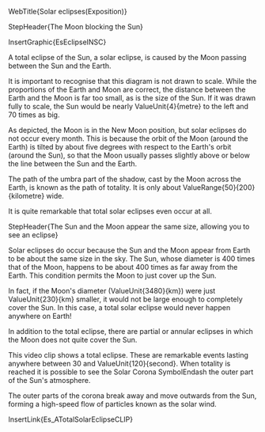 WebTitle{Solar eclipses(Exposition)}

StepHeader{The Moon blocking the Sun}

InsertGraphic{EsEclipseINSC}

A total eclipse of the Sun, a solar eclipse, is caused by the Moon passing between the Sun and the Earth.

It is important to recognise that this diagram is not drawn to scale. While the proportions of the Earth and Moon are correct, the distance between the Earth and the Moon is far too small, as is the size of the Sun. If it was drawn fully to scale, the Sun would be nearly ValueUnit{4}{metre} to the left and 70 times as big.

As depicted, the Moon is in the New Moon position, but solar eclipses do not occur every month. This is because the orbit of the Moon (around the Earth) is tilted by about five degrees with respect to the Earth's orbit (around the Sun), so that the Moon usually passes slightly above or below the line between the Sun and the Earth.

The path of the umbra part of the shadow, cast by the Moon across the Earth, is known as the path of totality. It is only about  ValueRange{50}{200}{kilometre} wide.

It is quite remarkable that total solar eclipses even occur at all.

StepHeader{The Sun and the Moon appear the same size, allowing you to see an eclipse}

Solar eclipses do occur because the Sun and the Moon appear from Earth to be about the same size in the sky. The Sun, whose diameter is 400 times that of the Moon, happens to be about 400 times as far away from the Earth. This condition permits the Moon to just cover up the Sun.

In fact, if the Moon's diameter (ValueUnit{3480}{km}) were just ValueUnit{230}{km} smaller, it would not be large enough to completely cover the Sun. In this case, a total solar eclipse would never happen anywhere on Earth!

In addition to the total eclipse, there are partial or annular eclipses in which the Moon does not quite cover the Sun.

This video clip shows a total eclipse. These are remarkable events lasting anywhere between 30 and ValueUnit{120}{second}. When totality is reached it is possible to see the Solar Corona SymbolEndash the outer part of the Sun's atmosphere.

The outer parts of the corona break away and move outwards from the Sun, forming a high-speed flow of particles known as the solar wind.

InsertLink{Es_ATotalSolarEclipseCLIP}

